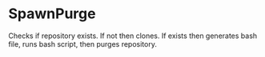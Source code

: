 # SpawnPurge
Checks if repository exists. If not then clones. If exists then generates bash file, runs bash script, then purges repository.
